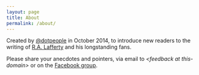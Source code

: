 ```yaml
---
layout: page
title: About
permalink: /about/
---
```


Created by [@dotpeople](http://twitter.com/dotpeople) in October 2014, to introduce new readers to the writing of [R.A. Lafferty](https://en.wikipedia.org/wiki/R._A._Lafferty) and his longstanding fans.  

Please share your anecdotes and pointers, via email to *&lt;feedback at this-domain&gt;* or on the [Facebook group](https://www.facebook.com/groups/586744968045210/).

